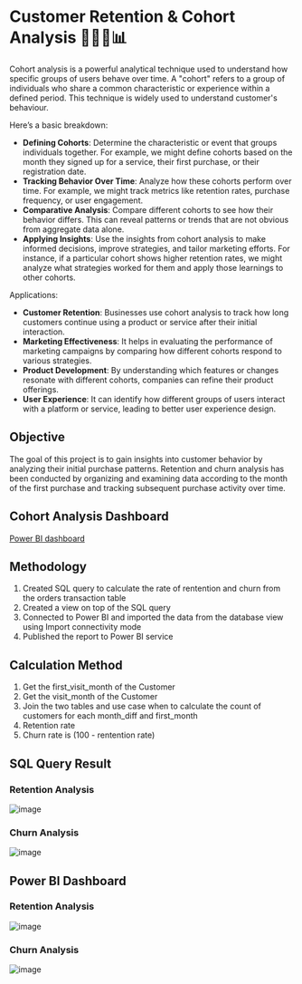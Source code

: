 # Customer Retention & Cohort Analysis 🛒👧👦📊

Cohort analysis is a powerful analytical technique used to understand how specific groups of users behave over time. A "cohort" refers to a group of individuals who share a common characteristic or experience within a defined period. This technique is widely used to understand customer's behaviour.

Here’s a basic breakdown:
* **Defining Cohorts**: Determine the characteristic or event that groups individuals together. For example, we might define cohorts based on the month they signed up for a service, their first purchase, or their registration date.
* **Tracking Behavior Over Time**: Analyze how these cohorts perform over time. For example, we might track metrics like retention rates, purchase frequency, or user engagement.
* **Comparative Analysis**: Compare different cohorts to see how their behavior differs. This can reveal patterns or trends that are not obvious from aggregate data alone.
* **Applying Insights**: Use the insights from cohort analysis to make informed decisions, improve strategies, and tailor marketing efforts. For instance, if a particular cohort shows higher retention rates, we might analyze what strategies worked for them and apply those learnings to other cohorts.

Applications:
* **Customer Retention**: Businesses use cohort analysis to track how long customers continue using a product or service after their initial interaction.
* **Marketing Effectiveness**: It helps in evaluating the performance of marketing campaigns by comparing how different cohorts respond to various strategies.
* **Product Development**: By understanding which features or changes resonate with different cohorts, companies can refine their product offerings.
* **User Experience**: It can identify how different groups of users interact with a platform or service, leading to better user experience design.

## Objective
The goal of this project is to gain insights into customer behavior by analyzing their initial purchase patterns. Retention and churn analysis has been conducted by organizing and examining data according to the month of the first purchase and tracking subsequent purchase activity over time.


## Cohort Analysis Dashboard
[Power BI dashboard](https://app.powerbi.com/view?r=eyJrIjoiMDk5NTg3NzQtZDk3NS00ZjA5LTllNTEtM2NiNDUxZTYxYTU2IiwidCI6ImRmODY3OWNkLWE4MGUtNDVkOC05OWFjLWM4M2VkN2ZmOTVhMCJ9)

## Methodology
1. Created SQL query to calculate the rate of rentention and churn from the orders transaction table
2. Created a view on top of the SQL query
3. Connected to Power BI and imported the data from the database view using Import connectivity mode
4. Published the report to Power BI service

## Calculation Method
1. Get the first_visit_month of the Customer
2. Get the visit_month of the Customer
3. Join the two tables and use case when to calculate the count of customers for each month_diff and first_month
4. Retention rate 
5. Churn rate is (100 - rentention rate)

## SQL Query Result
### Retention Analysis
![image](https://github.com/user-attachments/assets/d026576d-254e-407c-9979-c1f670367863)

### Churn Analysis
![image](https://github.com/user-attachments/assets/cf4c1125-f6c2-4771-85bf-f7e7044158e4)

## Power BI Dashboard
### Retention Analysis
![image](https://github.com/user-attachments/assets/07b4f456-3edd-40b5-90b9-418dea65f425)

### Churn Analysis
![image](https://github.com/user-attachments/assets/6da9712f-d60f-4701-b1ca-7576c8c70239)

